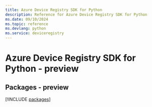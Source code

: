 ```yaml
---
title: Azure Device Registry SDK for Python
description: Reference for Azure Device Registry SDK for Python
ms.date: 09/10/2024
ms.topic: reference
ms.devlang: python
ms.service: deviceregistry
---
```

# Azure Device Registry SDK for Python - preview
## Packages - preview
[!INCLUDE [packages](device-registry-index.md)]